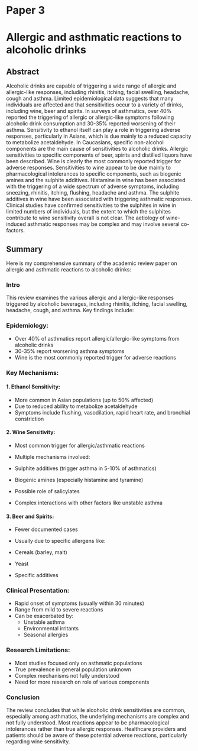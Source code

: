 # Paper 3

# Allergic and asthmatic reactions to alcoholic drinks

## Abstract

Alcoholic drinks are capable of triggering a wide range of allergic and allergic-like responses, including rhinitis, itching, facial swelling, headache, cough and asthma. Limited epidemiological data suggests that many individuals are affected and that sensitivities occur to a variety of drinks, including wine, beer and spirits. In surveys of asthmatics, over 40% reported the triggering of allergic or allergic-like symptoms following alcoholic drink consumption and 30-35% reported worsening of their asthma. Sensitivity to ethanol itself can play a role in triggering adverse responses, particularly in Asians, which is due mainly to a reduced capacity to metabolize acetaldehyde. In Caucasians, specific non-alcohol components are the main cause of sensitivities to alcoholic drinks. Allergic sensitivities to specific components of beer, spirits and distilled liquors have been described. Wine is clearly the most commonly reported trigger for adverse responses. Sensitivities to wine appear to be due mainly to pharmacological intolerances to specific components, such as biogenic amines and the sulphite additives. Histamine in wine has been associated with the triggering of a wide spectrum of adverse symptoms, including sneezing, rhinitis, itching, flushing, headache and asthma. The sulphite additives in wine have been associated with triggering asthmatic responses. Clinical studies have confirmed sensitivities to the sulphites in wine in limited numbers of individuals, but the extent to which the sulphites contribute to wine sensitivity overall is not clear. The aetiology of wine-induced asthmatic responses may be complex and may involve several co-factors.

## Summary

Here is my comprehensive summary of the academic review paper on allergic and asthmatic reactions to alcoholic drinks:

### Intro

This review examines the various allergic and allergic-like responses triggered by alcoholic beverages, including rhinitis, itching, facial swelling, headache, cough, and asthma. Key findings include:

### Epidemiology:

- Over 40% of asthmatics report allergic/allergic-like symptoms from alcoholic drinks
- 30-35% report worsening asthma symptoms
- Wine is the most commonly reported trigger for adverse reactions

### Key Mechanisms:

#### 1. Ethanol Sensitivity:

- More common in Asian populations (up to 50% affected)
- Due to reduced ability to metabolize acetaldehyde
- Symptoms include flushing, vasodilation, rapid heart rate, and bronchial constriction

#### 2. Wine Sensitivity:

- Most common trigger for allergic/asthmatic reactions
- Multiple mechanisms involved:

- Sulphite additives (trigger asthma in 5-10% of asthmatics)
- Biogenic amines (especially histamine and tyramine)
- Possible role of salicylates
- Complex interactions with other factors like unstable asthma

#### 3. Beer and Spirits:

- Fewer documented cases
- Usually due to specific allergens like:

- Cereals (barley, malt)
- Yeast
- Specific additives

### Clinical Presentation:

- Rapid onset of symptoms (usually within 30 minutes)
- Range from mild to severe reactions
- Can be exacerbated by:
	- Unstable asthma
	- Environmental irritants
	- Seasonal allergies

### Research Limitations:

- Most studies focused only on asthmatic populations
- True prevalence in general population unknown
- Complex mechanisms not fully understood
- Need for more research on role of various components

### Conclusion

The review concludes that while alcoholic drink sensitivities are common, especially among asthmatics, the underlying mechanisms are complex and not fully understood. Most reactions appear to be pharmacological intolerances rather than true allergic responses. Healthcare providers and patients should be aware of these potential adverse reactions, particularly regarding wine sensitivity.